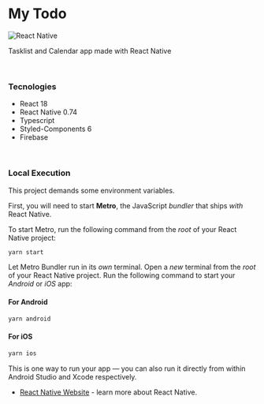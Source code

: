 
# My Todo

![React Native](https://img.shields.io/badge/react_native-%2320232a.svg?style=for-the-badge&logo=react&logoColor=%2361DAFB)

Tasklist and Calendar app made with React Native

<br>

### Tecnologies

- React 18
- React Native 0.74
- Typescript
- Styled-Components 6
- Firebase 

<br>

### Local Execution

This project demands some environment variables.

First, you will need to start **Metro**, the JavaScript _bundler_ that ships _with_ React Native.

To start Metro, run the following command from the _root_ of your React Native project:

```bash
yarn start
```
Let Metro Bundler run in its _own_ terminal. Open a _new_ terminal from the _root_ of your React Native project. Run the following command to start your _Android_ or _iOS_ app:

#### For Android

```bash
yarn android
```

#### For iOS

```bash
yarn ios
```
This is one way to run your app — you can also run it directly from within Android Studio and Xcode respectively.

- [React Native Website](https://reactnative.dev) - learn more about React Native.